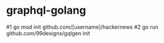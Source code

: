 # graphql-golang
#1
go mod init github.com/[username]/hackernews
#2
go run github.com/99designs/gqlgen init
